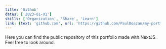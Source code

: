 ```yaml
---
title: 'Github'
dates: ['2023-01-01']
skills: ['Organization', 'Share', 'Learn']
link: {text: 'github.com', url: 'https://github.com/PaulDoazan/my-portfolio/'}
---
```


Here you can find the public repository of this portfolio made with NextJS.  
Feel free to look around.